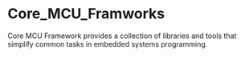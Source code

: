 # Core_MCU_Framworks
Core MCU Framework provides a collection of libraries and tools that simplify common tasks in embedded systems programming.
